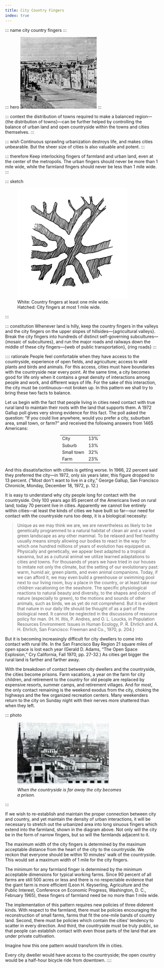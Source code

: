 ```yaml
---
title: City Country Fingers
index: true
---
```


::: name
city country fingers
:::

::: hero
<img src="city-country-fingers-urban-main-street.jpg">
:::

::: context
the distribution of towns required to make a balanced region—{the distribution of towns}—can be further helped by controlling the balance of urban land and open countryside within the towns and cities themselves.
:::

::: wish
Continuous sprawling urbanization destroys life, and makes cities unbearable. But the sheer size of cities is also valuable and potent.
:::

::: therefore
Keep interlocking fingers of farmland and urban land, even at the center of the metropolis. The urban fingers should never be more than 1 mile wide, while the farmland fingers should never be less than 1 mile wide.
:::

::: sketch
<figure>
  <img
    alt="Sketch of Earth showing communities in continents"
    src="city-country-fingers-as-sketch.png"
  >
  <figcaption>
    White: Country fingers at least one mile wide.<br/>
    Hatched: City fingers at most 1 mile wide.
  </figcaption>
</figure>
:::

::: constitution
Whenever land is hilly, keep the country fingers in the valleys and the city fingers on the upper slopes of hillsides—{agricultural valleys}. Break the city fingers into hundreds of distinct self-governing subcultures—{mosaic of subcultures}, and run the major roads and railways down the middle of these city fingers—{web of public transportation}, {ring roads}
:::

:::: rationale
People feel comfortable when they have access to the countryside, experience of open fields, and agriculture; access to wild plants and birds and animals. For this access, cities must have boundaries with the countryside near every point. At the same time, a city becomes good for life only when it contains a great density of interactions among people and work, and different ways of life. For the sake of this interaction, the city must be continuous—not broken up. In this pattern we shall try to bring these two facts to balance.

Let us begin with the fact that people living in cities need contact with true rural land to maintain their roots with the land that supports them. A 1972 Gallup poll gives very strong evidence for this fact. The poll asked the question: “If you could live anywhere, would you prefer a city, suburban area, small town, or farm?” and received the following answers from 1465 Americans:

<div style="max-width: 640px;">
  <table style="width:144px; margin-left: auto; margin-right: auto;">
    <tr><td>City</td><td>13%</td></tr>
    <tr><td>Suburb</td><td>13%</td></tr>
    <tr><td>Small town</td><td>32%</td></tr>
    <tr><td>Farm</td><td>23%</td></tr>
  </table>
</div>

And this dissatisfaction with cities is getting worse. In 1966, 22 percent said they preferred the city—in 1972, only six years later, this figure dropped to 13 percent. (“Most don't want to live in a city,” George Gallup, San Francisco Chronicle, Monday, December 18, 1972, p. 12.)

It is easy to understand why city people long for contact with the countryside. Only 100 years ago 85 percent of the Americans lived on rural land; today 70 percent live in cities. Apparently we cannot live entirely within cities—at least the kinds of cities we have built so far—our need for contact with the countryside runs too deep, it is a biological necessity:

> Unique as we may think we are, we are nevertheless as likely to be genetically programmed to a natural habitat of clean air and a varied green landscape as any other mammal. To be relaxed and feel healthy usually means simply allowing our bodies to react in the way for which one hundred millions of years of evolution has equipped us. Physically and genetically, we appear best adapted to a tropical savanna, but as a cultural animal we utilize learned adaptations to cities and towns. For thousands of years we have tried in our houses to imitate not only the climate, but the setting of our evolutionary past: warm, humid air, green plants, and even animal companions. Today, if we can afford it, we may even build a greenhouse or swimming pool next to our living room, buy a place in the country, or at least take our children vacationing on the seashore. The specific physiological reactions to natural beauty and diversity, to the shapes and colors of nature (especially to green), to the motions and sounds of other animals, such as birds, we as yet do not comprehend. But it is evident that nature in our daily life should be thought of as a part of the biological need. It cannot be neglected in the discussions of resource policy for man. (H. H. Iltis, P. Andres, and O. L. Loucks, in Population Resources Environment: Issues in Human Ecology, P. R. Ehrlich and A. H. Ehrlich, San Francisco: Freeman and Co., 1970, p. 204.)

But it is becoming increasingly difficult for city dwellers to come into contact with rural life. In the San Francisco Bay Region 21 square miles of open space is lost each year (Gerald D. Adams, “The Open Space Explosion,” Cry California, Fall 1970, pp. 27-32.) As cities get bigger the rural land is farther and farther away.

With the breakdown of contact between city dwellers and the countryside, the cities become prisons. Farm vacations, a year on the farm for city children, and retirement to the country for old people are replaced by expensive resorts, summer camps, and retirement villages. And for most, the only contact remaining is the weekend exodus from the city, choking the highways and the few organized recreation centers. Many weekenders return to the city on Sunday night with their nerves more shattered than when they left.

::: photo
<figure>
  <sketch>
    <img src="city-country-fingers-city-as-prison.jpg" style="width:300px;">
  </sketch>
  <figcaption>
    <i>When the countryside is far away the city becomes<br/> a prison.</i>
  </figcaption>
</figure>
:::

If we wish to re-establish and maintain the proper connection between city and country, and yet maintain the density of urban interactions, it will be necessary to stretch out the urbanized area into long sinuous fingers which extend into the farmland, shown in the diagram above. Not only will the city be in the form of narrow fingers, but so will the farmlands adjacent to it.

The maximum width of the city fingers is determined by the maximum acceptable distance from the heart of the city to the countryside. We reckon that everyone should be within 10 minutes' walk of the countryside. This would set a maximum width of 1 mile for the city fingers.

The minimum for any farmland finger is determined by the minimum acceptable dimensions for typical working farms. Since 90 percent of all farms are still 500 acres or less and there is no respectable evidence that the giant farm is more efficient (Leon H. Keyserling, Agriculture and the Public Interest, Conference on Economic Progress, Washington, D. C., February 1965), these fingers of farmland need be no more than 1 mile wide.

The implementation of this pattern requires new policies of three diderent kinds. With respect to the farmland, there must be policies encouraging the reconstruction of small farms, farms that fit the one-mile bands of country land. Second, there must be policies which contain the cities' tendency to scatter in every direction. And third, the countryside must be truly public, so that people can establish contact with even those parts of the land that are under private cultivation.

Imagine how this one pattern would transform life in cities.

Every city dweller would have access to the countryside; the open country would be a half-hour bicycle ride from downtown.
::::
